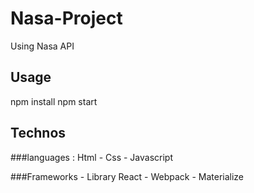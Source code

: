 # Nasa-Project
Using Nasa API

## Usage
npm install
npm start

## Technos 
###languages :
 Html - Css - Javascript

###Frameworks - Library
React - Webpack - Materialize
